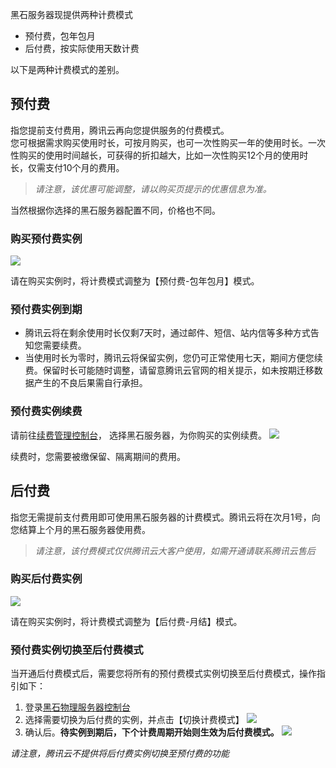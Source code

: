 黑石服务器现提供两种计费模式


- 预付费，包年包月
- 后付费，按实际使用天数计费

以下是两种计费模式的差别。

## 预付费
指您提前支付费用，腾讯云再向您提供服务的付费模式。</br>
您可根据需求购买使用时长，可按月购买，也可一次性购买一年的使用时长。一次性购买的使用时间越长，可获得的折扣越大，比如一次性购买12个月的使用时长，仅需支付10个月的费用。


> *请注意，该优惠可能调整，请以购买页提示的优惠信息为准。*


当然根据你选择的黑石服务器配置不同，价格也不同。

### 购买预付费实例
![](http://mc.qcloudimg.com/static/img/7261eea8a35914ffe3845f432dac2138/image.png)

请在购买实例时，将计费模式调整为【预付费-包年包月】模式。

### 预付费实例到期
- 腾讯云将在剩余使用时长仅剩7天时，通过邮件、短信、站内信等多种方式告知您需要续费。
- 当使用时长为零时，腾讯云将保留实例，您仍可正常使用七天，期间方便您续费。保留时长可能随时调整，请留意腾讯云官网的相关提示，如未按期迁移数据产生的不良后果需自行承担。

### 预付费实例续费
请前往[续费管理控制台](//console.qcloud.com/account/renewal)， 选择黑石服务器，为你购买的实例续费。
![](http://mccdn.qcloud.com/static/img/89796a3919392ce878c975ebe614af64/image.png)

续费时，您需要被缴保留、隔离期间的费用。

##  后付费
指您无需提前支付费用即可使用黑石服务器的计费模式。腾讯云将在次月1号，向您结算上个月的黑石服务器使用费。
> *请注意，该付费模式仅供腾讯云大客户使用，如需开通请联系腾讯云售后*

### 购买后付费实例
![](http://mc.qcloudimg.com/static/img/2506ea11afad01182db8adfcb5d8e40c/image.png)

请在购买实例时，将计费模式调整为【后付费-月结】模式。


### 预付费实例切换至后付费模式
当开通后付费模式后，需要您将所有的预付费模式实例切换至后付费模式，操作指引如下：</br>

1. 登录[黑石物理服务器控制台](https://console.qcloud.com/cpm "腾讯云黑石物理服务器控制台")
2. 选择需要切换为后付费的实例，并点击【切换计费模式】
![](http://mc.qcloudimg.com/static/img/32d152486e8d49e13d84a3a9dc57a145/image.png)
3. 确认后。**待实例到期后，下个计费周期开始则生效为后付费模式。**
![](http://mc.qcloudimg.com/static/img/e9488f2217d8387aaca5b1f2815990ff/image.png)

*请注意，腾讯云不提供将后付费实例切换至预付费的功能*


